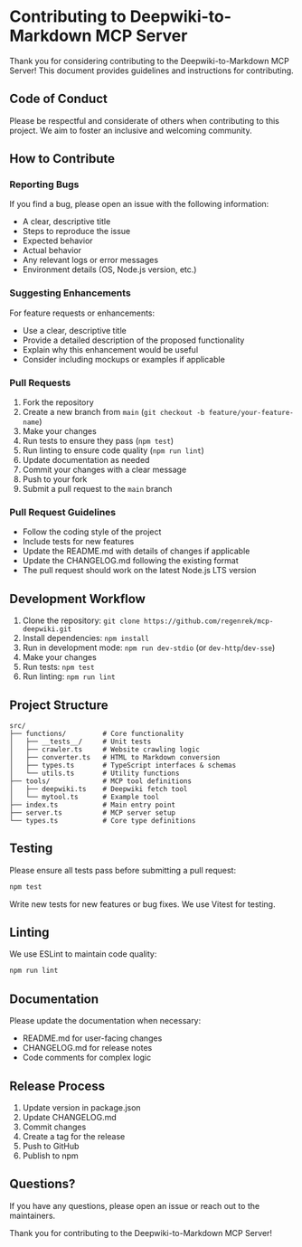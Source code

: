 # Contributing to Deepwiki-to-Markdown MCP Server

Thank you for considering contributing to the Deepwiki-to-Markdown MCP Server! This document provides guidelines and instructions for contributing.

## Code of Conduct

Please be respectful and considerate of others when contributing to this project. We aim to foster an inclusive and welcoming community.

## How to Contribute

### Reporting Bugs

If you find a bug, please open an issue with the following information:

- A clear, descriptive title
- Steps to reproduce the issue
- Expected behavior
- Actual behavior
- Any relevant logs or error messages
- Environment details (OS, Node.js version, etc.)

### Suggesting Enhancements

For feature requests or enhancements:

- Use a clear, descriptive title
- Provide a detailed description of the proposed functionality
- Explain why this enhancement would be useful
- Consider including mockups or examples if applicable

### Pull Requests

1. Fork the repository
2. Create a new branch from `main` (`git checkout -b feature/your-feature-name`)
3. Make your changes
4. Run tests to ensure they pass (`npm test`)
5. Run linting to ensure code quality (`npm run lint`)
6. Update documentation as needed
7. Commit your changes with a clear message
8. Push to your fork
9. Submit a pull request to the `main` branch

### Pull Request Guidelines

- Follow the coding style of the project
- Include tests for new features
- Update the README.md with details of changes if applicable
- Update the CHANGELOG.md following the existing format
- The pull request should work on the latest Node.js LTS version

## Development Workflow

1. Clone the repository: `git clone https://github.com/regenrek/mcp-deepwiki.git`
2. Install dependencies: `npm install`
3. Run in development mode: `npm run dev-stdio` (or `dev-http`/`dev-sse`)
4. Make your changes
5. Run tests: `npm test`
6. Run linting: `npm run lint`

## Project Structure

```
src/
├── functions/         # Core functionality
│   ├── __tests__/     # Unit tests
│   ├── crawler.ts     # Website crawling logic
│   ├── converter.ts   # HTML to Markdown conversion
│   ├── types.ts       # TypeScript interfaces & schemas
│   └── utils.ts       # Utility functions
├── tools/             # MCP tool definitions
│   ├── deepwiki.ts    # Deepwiki fetch tool
│   └── mytool.ts      # Example tool
├── index.ts           # Main entry point
├── server.ts          # MCP server setup
└── types.ts           # Core type definitions
```

## Testing

Please ensure all tests pass before submitting a pull request:

```bash
npm test
```

Write new tests for new features or bug fixes. We use Vitest for testing.

## Linting

We use ESLint to maintain code quality:

```bash
npm run lint
```

## Documentation

Please update the documentation when necessary:

- README.md for user-facing changes
- CHANGELOG.md for release notes
- Code comments for complex logic

## Release Process

1. Update version in package.json
2. Update CHANGELOG.md
3. Commit changes
4. Create a tag for the release
5. Push to GitHub
6. Publish to npm

## Questions?

If you have any questions, please open an issue or reach out to the maintainers.

Thank you for contributing to the Deepwiki-to-Markdown MCP Server!